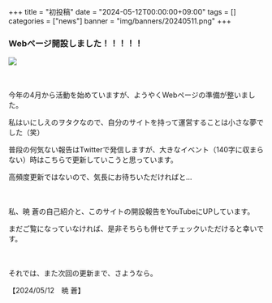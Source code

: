 +++
title = "初投稿"
date = "2024-05-12T00:00:00+09:00"
tags = []
categories = ["news"]
banner = "img/banners/20240511.png"
+++

### Webページ開設しました！！！！！

![](/blog/img/20240511/20240511.jpg)

　<!-- 見栄えのための空白行 -->

今年の4月から活動を始めていますが、ようやくWebページの準備が整いました。

私はいにしえのヲタクなので、自分のサイトを持って運営することは小さな夢でした（笑）

普段の何気ない報告はTwitterで発信しますが、大きなイベント（140字に収まらない）時はこちらで更新していこうと思っています。

高頻度更新ではないので、気長にお待ちいただければと...

　<!-- 見栄えのための空白行 -->

私、暁 蒼の自己紹介と、このサイトの開設報告をYouTubeにUPしています。

まだご覧になっていなければ、是非そちらも併せてチェックいただけると幸いです。


　<!-- 見栄えのための空白行 -->

それでは、また次回の更新まで、さようなら。

【2024/05/12　暁 蒼】